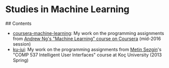 # Studies in Machine Learning

## Contents

- [coursera-machine-learning](coursera-machine-learning): My work on the programming assignments from [Andrew Ng's "Machine Learning" course on Coursera](https://www.coursera.org/course/ml) (mid-2016 session)
- [ku-iui](ku-iui): My work on the programming assignments from [Metin Sezgin](http://home.ku.edu.tr/~mtsezgin/)'s "COMP 537 Intelligent User Interfaces" course at Koç University (2013 Spring)